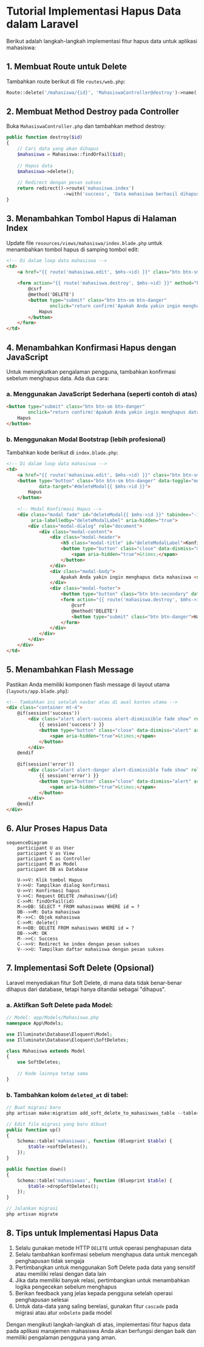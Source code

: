 # Tutorial Implementasi Hapus Data dalam Laravel

Berikut adalah langkah-langkah implementasi fitur hapus data untuk aplikasi mahasiswa:

## 1. Membuat Route untuk Delete

Tambahkan route berikut di file `routes/web.php`:

```php
Route::delete('/mahasiswa/{id}', 'MahasiswaController@destroy')->name('mahasiswa.destroy');
```

## 2. Membuat Method Destroy pada Controller

Buka `MahasiswaController.php` dan tambahkan method destroy:

```php
public function destroy($id)
{
    // Cari data yang akan dihapus
    $mahasiswa = Mahasiswa::findOrFail($id);
    
    // Hapus data
    $mahasiswa->delete();
    
    // Redirect dengan pesan sukses
    return redirect()->route('mahasiswa.index')
                     ->with('success', 'Data mahasiswa berhasil dihapus!');
}
```

## 3. Menambahkan Tombol Hapus di Halaman Index

Update file `resources/views/mahasiswa/index.blade.php` untuk menambahkan tombol hapus di samping tombol edit:

```html
<!-- Di dalam loop data mahasiswa -->
<td>
    <a href="{{ route('mahasiswa.edit', $mhs->id) }}" class="btn btn-sm btn-primary">Edit</a>
    
    <form action="{{ route('mahasiswa.destroy', $mhs->id) }}" method="POST" class="d-inline">
        @csrf
        @method('DELETE')
        <button type="submit" class="btn btn-sm btn-danger" 
                onclick="return confirm('Apakah Anda yakin ingin menghapus data ini?')">
            Hapus
        </button>
    </form>
</td>
```

## 4. Menambahkan Konfirmasi Hapus dengan JavaScript

Untuk meningkatkan pengalaman pengguna, tambahkan konfirmasi sebelum menghapus data. Ada dua cara:

### a. Menggunakan JavaScript Sederhana (seperti contoh di atas)

```html
<button type="submit" class="btn btn-sm btn-danger" 
        onclick="return confirm('Apakah Anda yakin ingin menghapus data ini?')">
    Hapus
</button>
```

### b. Menggunakan Modal Bootstrap (lebih profesional)

Tambahkan kode berikut di `index.blade.php`:

```html
<!-- Di dalam loop data mahasiswa -->
<td>
    <a href="{{ route('mahasiswa.edit', $mhs->id) }}" class="btn btn-sm btn-primary">Edit</a>
    <button type="button" class="btn btn-sm btn-danger" data-toggle="modal" 
            data-target="#deleteModal{{ $mhs->id }}">
        Hapus
    </button>
    
    <!-- Modal Konfirmasi Hapus -->
    <div class="modal fade" id="deleteModal{{ $mhs->id }}" tabindex="-1" role="dialog" 
         aria-labelledby="deleteModalLabel" aria-hidden="true">
        <div class="modal-dialog" role="document">
            <div class="modal-content">
                <div class="modal-header">
                    <h5 class="modal-title" id="deleteModalLabel">Konfirmasi Hapus</h5>
                    <button type="button" class="close" data-dismiss="modal" aria-label="Close">
                        <span aria-hidden="true">&times;</span>
                    </button>
                </div>
                <div class="modal-body">
                    Apakah Anda yakin ingin menghapus data mahasiswa <strong>{{ $mhs->nama }}</strong>?
                </div>
                <div class="modal-footer">
                    <button type="button" class="btn btn-secondary" data-dismiss="modal">Batal</button>
                    <form action="{{ route('mahasiswa.destroy', $mhs->id) }}" method="POST" class="d-inline">
                        @csrf
                        @method('DELETE')
                        <button type="submit" class="btn btn-danger">Hapus</button>
                    </form>
                </div>
            </div>
        </div>
    </div>
</td>
```

## 5. Menambahkan Flash Message

Pastikan Anda memiliki komponen flash message di layout utama (`layouts/app.blade.php`):

```html
<!-- Tambahkan ini setelah navbar atau di awal konten utama -->
<div class="container mt-4">
    @if(session('success'))
        <div class="alert alert-success alert-dismissible fade show" role="alert">
            {{ session('success') }}
            <button type="button" class="close" data-dismiss="alert" aria-label="Close">
                <span aria-hidden="true">&times;</span>
            </button>
        </div>
    @endif
    
    @if(session('error'))
        <div class="alert alert-danger alert-dismissible fade show" role="alert">
            {{ session('error') }}
            <button type="button" class="close" data-dismiss="alert" aria-label="Close">
                <span aria-hidden="true">&times;</span>
            </button>
        </div>
    @endif
</div>
```

## 6. Alur Proses Hapus Data

```mermaid
sequenceDiagram
    participant U as User
    participant V as View
    participant C as Controller
    participant M as Model
    participant DB as Database
    
    U->>V: Klik tombol Hapus
    V->>U: Tampilkan dialog konfirmasi
    U->>V: Konfirmasi hapus
    V->>C: Request DELETE /mahasiswa/{id}
    C->>M: findOrFail(id)
    M->>DB: SELECT * FROM mahasiswas WHERE id = ?
    DB-->>M: Data mahasiswa
    M-->>C: Objek mahasiswa
    C->>M: delete()
    M->>DB: DELETE FROM mahasiswas WHERE id = ?
    DB-->>M: OK
    M-->>C: Success
    C-->>V: Redirect ke index dengan pesan sukses
    V-->>U: Tampilkan daftar mahasiswa dengan pesan sukses

```

## 7. Implementasi Soft Delete (Opsional)

Laravel menyediakan fitur Soft Delete, di mana data tidak benar-benar dihapus dari database, tetapi hanya ditandai sebagai "dihapus".

### a. Aktifkan Soft Delete pada Model:

```php
// Model: app/Models/Mahasiswa.php
namespace App\Models;

use Illuminate\Database\Eloquent\Model;
use Illuminate\Database\Eloquent\SoftDeletes;

class Mahasiswa extends Model
{
    use SoftDeletes;
    
    // Kode lainnya tetap sama
}
```

### b. Tambahkan kolom `deleted_at` di tabel:

```php
// Buat migrasi baru
php artisan make:migration add_soft_delete_to_mahasiswas_table --table=mahasiswas

// Edit file migrasi yang baru dibuat
public function up()
{
    Schema::table('mahasiswas', function (Blueprint $table) {
        $table->softDeletes();
    });
}

public function down()
{
    Schema::table('mahasiswas', function (Blueprint $table) {
        $table->dropSoftDeletes();
    });
}

// Jalankan migrasi
php artisan migrate
```

## 8. Tips untuk Implementasi Hapus Data

1. Selalu gunakan metode HTTP `DELETE` untuk operasi penghapusan data
2. Selalu tambahkan konfirmasi sebelum menghapus data untuk mencegah penghapusan tidak sengaja
3. Pertimbangkan untuk menggunakan Soft Delete pada data yang sensitif atau memiliki relasi dengan data lain
4. Jika data memiliki banyak relasi, pertimbangkan untuk menambahkan logika pengecekan sebelum menghapus
5. Berikan feedback yang jelas kepada pengguna setelah operasi penghapusan selesai
6. Untuk data-data yang saling berelasi, gunakan fitur `cascade` pada migrasi atau atur `onDelete` pada model

Dengan mengikuti langkah-langkah di atas, implementasi fitur hapus data pada aplikasi manajemen mahasiswa Anda akan berfungsi dengan baik dan memiliki pengalaman pengguna yang aman.